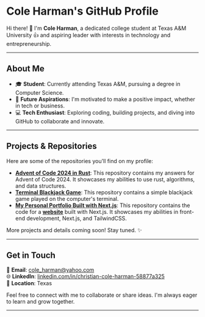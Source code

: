 # Cole Harman's GitHub Profile

Hi there! 👋 I'm **Cole Harman**, a dedicated college student at Texas A&M University 👍 and aspiring leader with interests in technology and entrepreneurship.

---

## About Me

- 🎓 **Student**: Currently attending Texas A&M, pursuing a degree in Computer Science.
- 🌟 **Future Aspirations**: I'm motivated to make a positive impact, whether in tech or business.
- 💻 **Tech Enthusiast**: Exploring coding, building projects, and diving into GitHub to collaborate and innovate.
  
---

## Projects & Repositories

Here are some of the repositories you'll find on my profile:

- **[Advent of Code 2024 in Rust](https://github.com/ccoleharman/advent-of-code-2024-rust)**: This repository contains my answers for Advent of Code 2024. It showcases my abilities to use rust, algorithms, and data structures.
- **[Terminal Blackjack Game](https://github.com/ccoleharman/terminal-blackjack)**: This repository contains a simple blackjack game played on the computer's terminal.
- **[My Personal Portfolio Built with Next.js](https://github.com/ccoleharman/nextjs-portfolio)**: This repository contains the code for a **[website](http://coleharmanpro.vercel.app/)** built with Next.js. It showcases my abilities in front-end development, Next.js, and TailwindCSS.

More projects and details coming soon! Stay tuned. ✨

---

## Get in Touch

📧 **Email**: [cole_harman@yahoo.com](mailto:cole_harman@yahoo.com)  
🌐 **LinkedIn**: [linkedin.com/in/christian-cole-harman-58877a325](https://www.linkedin.com/in/christian-cole-harman-58877a325/)  
📍 **Location**: Texas  

Feel free to connect with me to collaborate or share ideas. I'm always eager to learn and grow together.

---
